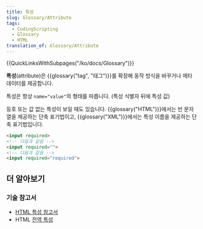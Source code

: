 ```yaml
---
title: 특성
slug: Glossary/Attribute
tags:
  - CodingScripting
  - Glossary
  - HTML
translation_of: Glossary/Attribute
---
```

{{QuickLinksWithSubpages("/ko/docs/Glossary")}}

**특성**(attribute)은 {{glossary("tag", "태그")}}를 확장해 동작 방식을 바꾸거나 메타데이터를 제공합니다.

특성은 항상 `name="value"`의 형태를 따릅니다. (특성 식별자 뒤에 특성 값)

등호 또는 값 없는 특성이 보일 때도 있습니다. {{glossary("HTML")}}에서는 빈 문자열을 제공하는 단축 표기법이고, {{glossary("XML")}}에서는 특성 이름을 제공하는 단축 표기법입니다.

```html
<input required>
<!-- 다음과 같음 -->
<input required="">
<!-- 다음과 같음 -->
<input required="required">
```

## 더 알아보기

### 기술 참고서

- [HTML 특성 참고서](/ko/docs/Web/HTML/Attributes)
- HTML [전역 특성](/ko/docs/Web/HTML/Global_attributes)
